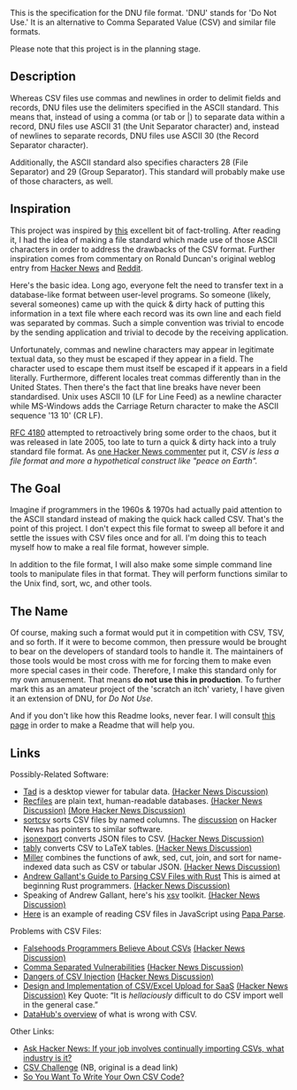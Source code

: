 This is the specification for the DNU file format.  'DNU' stands for 'Do Not Use.'  It is an alternative to Comma Separated Value (CSV) and similar file formats.

Please note that this project is in the planning stage.

## Description

Whereas CSV files use commas and newlines in order to delimit fields and records, DNU files use the delimiters specified in the ASCII standard.  This means that, instead of using a comma (or tab or |) to separate data within a record, DNU files use ASCII 31 (the Unit Separator character) and, instead of newlines to separate records, DNU files use ASCII 30 (the Record Separator character).

Additionally, the ASCII standard also specifies characters 28 (File Separator) and 29 (Group Separator).  This standard will probably make use of those characters, as well.

## Inspiration

This project was inspired by [this](https://ronaldduncan.wordpress.com/2009/10/31/text-file-formats-ascii-delimited-text-not-csv-or-tab-delimited-text/) excellent bit of fact-trolling.  After reading it, I had the idea of making a file standard which made use of those ASCII characters in order to address the drawbacks of the CSV format.  Further inspiration comes from commentary on Ronald Duncan's original weblog entry from [Hacker News](https://news.ycombinator.com/item?id=7474600) and [Reddit](http://www.reddit.com/r/programming/comments/21hzgs/text_file_formats_ascii_delimited_text_not_csv_or/).

Here's the basic idea.  Long ago, everyone felt the need to transfer text in a database-like format between user-level programs.  So someone (likely, several someones) came up with the quick & dirty hack of putting this information in a text file where each record was its own line and each field was separated by commas.  Such a simple convention was trivial to encode by the sending application and trivial to decode by the receiving application.

Unfortunately, commas and newline characters may appear in legitimate textual data, so they must be escaped if they appear in a field.  The character used to escape them must itself be escaped if it appears in a field literally.  Furthermore, different locales treat commas differently than in the United States.  Then there's the fact that line breaks have never been standardised.  Unix uses ASCII 10 (LF for Line Feed) as a newline character while MS-Windows adds the Carriage Return character to make the ASCII sequence '13 10' (CR LF).

[RFC 4180](https://tools.ietf.org/html/rfc4180) attempted to retroactively bring some order to the chaos, but it was released in late 2005, too late to turn a quick & dirty hack into a truly standard file format.  As [one Hacker News commenter](https://news.ycombinator.com/item?id=13266109) put it, *CSV is less a file format and more a hypothetical construct like "peace on Earth".*

## The Goal

Imagine if programmers in the 1960s & 1970s had actually paid attention to the ASCII standard instead of making the quick hack called CSV.  That's the point of this project.  I don't expect this file format to sweep all before it and settle the issues with CSV files once and for all.  I'm doing this to teach myself how to make a real file format, however simple.

In addition to the file format, I will also make some simple command line tools to manipulate files in that format.  They will perform functions similar to the Unix find, sort, wc, and other tools.

## The Name

Of course, making such a format would put it in competition with CSV, TSV, and so forth.  If it were to become common, then pressure would be brought to bear on the developers of standard tools to handle it.  The maintainers of those tools would be most cross with me for forcing them to make even more special cases in their code.  Therefore, I make this standard only for my own amusement.  That means **do not use this in production**.  To further mark this as an amateur project of the 'scratch an itch' variety, I have given it an extension of DNU, for *Do Not Use*.

And if you don't like how this Readme looks, never fear.  I will consult [this page](https://github.com/matiassingers/awesome-readme) in order to make a Readme that will help you.

## Links

Possibly-Related Software:

- [Tad](https://www.tadviewer.com/) is a desktop viewer for tabular data.  [(Hacker News Discussion)](https://news.ycombinator.com/item?id=14448911)
- [Recfiles](https://www.gnu.org/software/recutils/) are plain text, human-readable databases.  [(Hacker News Discussion)](https://news.ycombinator.com/item?id=9320808)  [(More Hacker News Discussion)](https://news.ycombinator.com/item?id=15302035)
- [sortcsv](https://github.com/johnweldon/sortcsv) sorts CSV files by named columns.  The [discussion](https://news.ycombinator.com/item?id=16079443) on Hacker News has pointers to similar software.
- [jsonexport](https://www.npmjs.com/package/jsonexport) converts JSON files to CSV.  [(Hacker News Discussion)](https://news.ycombinator.com/item?id=14516477)
- [tably](https://github.com/narimiran/tably) converts CSV to LaTeX tables.  [(Hacker News Discussion)](https://news.ycombinator.com/item?id=15432628)
- [Miller](http://johnkerl.org/miller/doc/index.html) combines the functions of awk, sed, cut, join, and sort for name-indexed data such as CSV or tabular JSON.  [(Hacker News Discussion)](https://news.ycombinator.com/item?id=10066742)
- [Andrew Gallant's Guide to Parsing CSV Files with Rust](https://blog.burntsushi.net/csv/)  This is aimed at beginning Rust programmers.  [(Hacker News Discussion)](https://news.ycombinator.com/item?id=14527349)
- Speaking of Andrew Gallant, here's his [xsv](https://github.com/BurntSushi/xsv) toolkit.  [(Hacker News Discussion)](https://news.ycombinator.com/item?id=9088805)
- [Here](https://coderexample.com/reading-csv-file-using-javascript/) is an example of reading CSV files in JavaScript using [Papa Parse](http://papaparse.com/).

Problems with CSV Files:

- [Falsehoods Programmers Believe About CSVs](https://donatstudios.com/Falsehoods-Programmers-Believe-About-CSVs) [(Hacker News Discussion)](https://news.ycombinator.com/item?id=13265881)
- [Comma Separated Vulnerabilities](https://www.contextis.com/resources/blog/comma-separated-vulnerabilities/) [(Hacker News Discussion)](https://news.ycombinator.com/item?id=14489794)
- [Dangers of CSV Injection](http://georgemauer.net/2017/10/07/csv-injection.html) [(Hacker News Discussion)](http://georgemauer.net/2017/10/07/csv-injection.html)
- [Design and Implementation of CSV/Excel Upload for SaaS](http://www.kalzumeus.com/2015/01/28/design-and-implementation-of-csvexcel-upload-for-saas/) [(Hacker News Discussion)](https://news.ycombinator.com/item?id=8960280)  Key Quote: “It is _hellaciously_ difficult to do CSV import well in the general case.”
- [DataHub's overview](https://datahub.io/docs/data-packages/csv#what-is-bad-about-csv) of what is wrong with CSV.

Other Links:

- [Ask Hacker News: If your job involves continually importing CSVs, what industry is it?](https://news.ycombinator.com/item?id=13275834)
- [CSV Challenge](https://news.ycombinator.com/item?id=9438109) (NB, original is a dead link)
- [So You Want To Write Your Own CSV Code?](http://thomasburette.com/blog/2014/05/25/so-you-want-to-write-your-own-CSV-code/)
